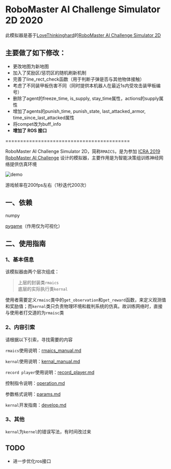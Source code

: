 # RoboMaster AI Challenge Simulator 2D 2020

此模拟器是基于[LoveThinkinghard](https://github.com/LoveThinkinghard)的[RoboMaster AI Challenge Simulator 2D](https://github.com/LoveThinkinghard/RoboMaster-AI-Challenge-Simulator-2D)

## 主要做了如下修改：

* 更改地图为新地图
* 加入了奖励区/惩罚区的随机刷新机制
* 完善了line_rect_check函数（用于判断子弹是否与其他物体接触）
* 考虑了不同装甲板伤害不同（同时提供本机器人在最近1s内受攻击装甲板编号）
* 删除了agent的freeze_time, is_supply, stay_time属性，actions的supply属性
* 增加了agents的punish_time, punish_state, last_attacked_armor, time_since_last_attacked属性
* 将compet改为buff_info
* **增加了 ROS 接口**

==========================================

RoboMaster AI Challenge Simulator 2D，简称`RMAICS`，是为参加 [ICRA 2019 RoboMaster AI Challenge](https://www.robomaster.com/zh-CN/resource/pages/980?type=announcementSub) 设计的模拟器，主要作用是为智能决策组训练神经网络提供仿真环境

![demo](./demo.gif)

游戏帧率在200fps左右（1秒迭代200次）

## 一、依赖

numpy

[pygame](https://www.pygame.org/)（作用仅为可视化）

## 二、使用指南

### 1、基本信息

该模拟器由两个层次组成：

>上层的封装类`rmaics`  
>底层的实际执行类`kernal`

使用者需要定义`rmaisc`类中的`get_observation`和`get_reward`函数，来定义观测值和奖励值；而`kernal`类只负责物理环境和裁判系统的仿真。故训练网络时，直接与使用者打交道的为`rmaisc`类

### 2、内容引索

请根据以下引索，寻找需要的内容

`rmaics`使用说明：[rmaics_manual.md](./docs/rmaics_manual.md)

`kernal`使用说明：[kernal_manual.md](./docs/kernal_manual.md)

`record player`使用说明：[record_player.md](./docs/record_player.md)

控制指令说明：[operation.md](./docs/operation.md)

参数格式说明：[params.md](./docs/params.md)

`kernal`开发指南：[develop.md](./docs/develop.md)

### 3、其他

`kernal`为`kernel`的错误写法，有时间改过来



## TODO

* 进一步优化ros接口


